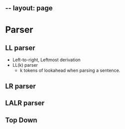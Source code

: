 --
layout: page
---

# Parser

## LL parser

* Left-to-right, Leftmost derivation
* LL(k) parser
    * k tokens of lookahead when parsing a sentence.

## LR parser

## LALR parser

## Top Down
